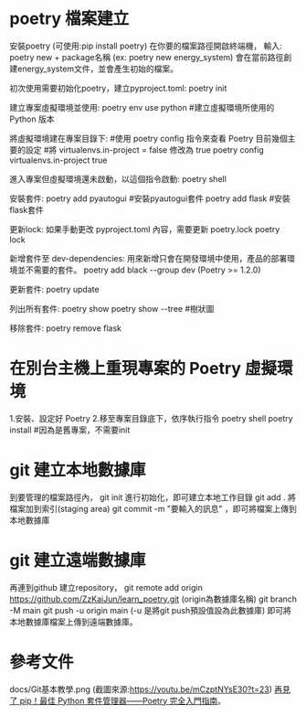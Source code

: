 # poetry 檔案建立

安裝poetry  (可使用:pip install poetry)
在你要的檔案路徑開啟終端機，
輸入: poetry new + package名稱     (ex: poetry new energy_system)
會在當前路徑創建energy_system文件，並會產生初始的檔案。

初次使用需要初始化poetry，建立pyproject.toml:
poetry init

建立專案虛擬環境並使用:
poetry env use python      #建立虛擬環境所使用的 Python 版本

將虛擬環境建在專案目錄下:
#使用 poetry config 指令來查看 Poetry 目前幾個主要的設定
#將 virtualenvs.in-project = false 修改為 true
poetry config virtualenvs.in-project true

進入專案但虛擬環境還未啟動，以這個指令啟動:
poetry shell

安裝套件:
poetry add pyautogui  #安裝pyautogui套件
poetry add flask      #安裝flask套件

更新lock:
如果手動更改 pyproject.toml 內容，需要更新 poetry.lock
poetry lock

新增套件至 dev-dependencies:
用來新增只會在開發環境中使用，產品的部署環境並不需要的套件。
poetry add black --group dev  (Poetry >= 1.2.0)

更新套件:
poetry update

列出所有套件:
poetry show
poetry show --tree    #樹狀圖

移除套件:
poetry remove flask

# 在別台主機上重現專案的 Poetry 虛擬環境
1.安裝、設定好 Poetry
2.移至專案目錄底下，依序執行指令
poetry shell
poetry install        #因為是舊專案，不需要init

# git 建立本地數據庫

到要管理的檔案路徑內，
git init 進行初始化，即可建立本地工作目錄
git add . 將檔案加到索引(staging area)
git commit -m "要輸入的訊息"  ，即可將檔案上傳到本地數據庫

# git 建立遠端數據庫

再連到github 建立repository，
git remote add origin https://github.com/ZzKaiJun/learn_poetry.git  (origin為數據庫名稱)
git branch -M main
git push -u origin main     (-u 是將git push預設值設為此數據庫)
即可將本地數據庫檔案上傳到遠端數據庫。

# 參考文件

docs/Git基本教學.png       (截圖來源:https://youtu.be/mCzptNYsE30?t=23)
[再見了 pip！最佳 Python 套件管理器——Poetry 完全入門指南](https://blog.kyomind.tw/python-poetry/)。  

